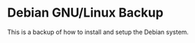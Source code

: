 Debian GNU/Linux Backup
=======================

This is a backup of how to install and setup the Debian system.
